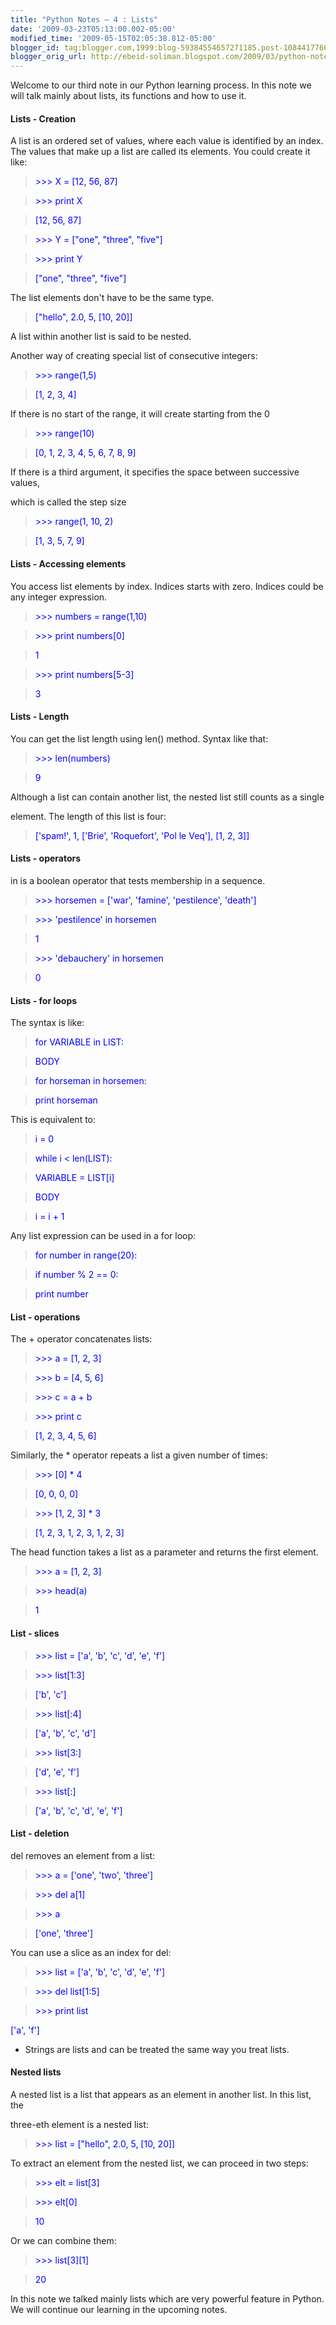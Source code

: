 ```yaml
--- 
title: "Python Notes – 4 : Lists" 
date: '2009-03-23T05:13:00.002-05:00'
modified_time: '2009-05-15T02:05:38.812-05:00' 
blogger_id: tag:blogger.com,1999:blog-59384554657271185.post-1084417766038192547
blogger_orig_url: http://ebeid-soliman.blogspot.com/2009/03/python-notes-4.html 
---
```


Welcome to our third note in our Python learning process. In this note
we will talk mainly about lists, its functions and how to use it.

#### Lists - Creation

A list is an ordered set of values, where each value is identified by an
index. The values that make up a list are called its elements. You could
create it like:

> <span style="color: #0000ff">&gt;&gt;&gt; X = \[12, 56, 87\]</span>

> <span style="color: #0000ff">&gt;&gt;&gt; print X</span>

> <span style="color: #0000ff">\[12, 56, 87\]</span>

> <span style="color: #0000ff">&gt;&gt;&gt; Y = \["one", "three",
> "five"\]</span>

> <span style="color: #0000ff">&gt;&gt;&gt; print Y</span>

> <span style="color: #0000ff">\["one", "three", "five"\]</span>

The list elements don't have to be the same type.

> <span style="color: #0000ff">\["hello", 2.0, 5, \[10, 20\]\]</span>

A list within another list is said to be nested.

Another way of creating special list of consecutive integers:

> <span style="color: #0000ff">&gt;&gt;&gt; range(1,5)</span>

> <span style="color: #0000ff">\[1, 2, 3, 4\]</span>

If there is no start of the range, it will create starting from the 0

> <span style="color: #0000ff">&gt;&gt;&gt; range(10)</span>

> <span style="color: #0000ff">\[0, 1, 2, 3, 4, 5, 6, 7, 8, 9\]</span>

If there is a third argument, it specifies the space between successive
values,

which is called the step size

> <span style="color: #0000ff">&gt;&gt;&gt; range(1, 10, 2)</span>

> <span style="color: #0000ff">\[1, 3, 5, 7, 9\]</span>

#### Lists - Accessing elements

You access list elements by index. Indices starts with zero. Indices
could be any integer expression.

> <span style="color: #0000ff">&gt;&gt;&gt; numbers = range(1,10)</span>

> <span style="color: #0000ff">&gt;&gt;&gt; print numbers\[0\]</span>

> <span style="color: #0000ff">1</span>

> <span style="color: #0000ff">&gt;&gt;&gt; print numbers\[5-3\]</span>

> <span style="color: #0000ff">3</span>

#### Lists - Length

You can get the list length using len() method. Syntax like that:

> <span style="color: #0000ff">&gt;&gt;&gt; len(numbers)</span>

> <span style="color: #0000ff">9</span>

Although a list can contain another list, the nested list still counts
as a single

element. The length of this list is four:

> <span style="color: #0000ff">\['spam!', 1, \['Brie', 'Roquefort', 'Pol
> le Veq'\], \[1, 2, 3\]\]</span>

#### Lists - operators

in is a boolean operator that tests membership in a sequence.

> <span style="color: #0000ff">&gt;&gt;&gt; horsemen = \['war',
> 'famine', 'pestilence', 'death'\]</span>

> <span style="color: #0000ff">&gt;&gt;&gt; 'pestilence' in
> horsemen</span>

> <span style="color: #0000ff">1</span>

> <span style="color: #0000ff">&gt;&gt;&gt; 'debauchery' in
> horsemen</span>

> <span style="color: #0000ff">0</span>

#### Lists - for loops

The syntax is like:

> <span style="color: #0000ff">for VARIABLE in LIST:</span>

> <span style="color: #0000ff">BODY</span>

> <span style="
> color: #0000ff"></span>
>
> <span style="color: #0000ff">for horseman in horsemen:</span>

> <span style="color: #0000ff">print horseman</span>

This is equivalent to:

> <span style="color: #0000ff">i = 0</span>

> <span style="color: #0000ff">while i &lt; len(LIST):</span>

> <span style="color: #0000ff">VARIABLE = LIST\[i\]</span>

> <span style="color: #0000ff">BODY</span>

> <span style="color: #0000ff">i = i + 1</span>

Any list expression can be used in a for loop:

> <span style="color: #0000ff">for number in range(20):</span>

> <span style="color: #0000ff">if number % 2 == 0:</span>

> <span style="color: #0000ff">print number</span>

#### List - operations

The + operator concatenates lists:

> <span style="color: #0000ff">&gt;&gt;&gt; a = \[1, 2, 3\]</span>

> <span style="color: #0000ff">&gt;&gt;&gt; b = \[4, 5, 6\]</span>

> <span style="color: #0000ff">&gt;&gt;&gt; c = a + b</span>

> <span style="color: #0000ff">&gt;&gt;&gt; print c</span>

> <span style="color: #0000ff">\[1, 2, 3, 4, 5, 6\]</span>

Similarly, the \* operator repeats a list a given number of times:

> <span style="color: #0000ff">&gt;&gt;&gt; \[0\] \* 4</span>

> <span style="color: #0000ff">\[0, 0, 0, 0\]</span>

> <span style="color: #0000ff">&gt;&gt;&gt; \[1, 2, 3\] \* 3</span>

> <span style="color: #0000ff">\[1, 2, 3, 1, 2, 3, 1, 2, 3\]</span>

The head function takes a list as a parameter and returns the first
element.

> <span style="color: #0000ff">&gt;&gt;&gt; a = \[1, 2, 3\]</span>

> <span style="color: #0000ff">&gt;&gt;&gt; head(a)</span>

> <span style="color: #0000ff">1</span>

#### List - slices

> <span style="color: #0000ff">&gt;&gt;&gt; list = \['a', 'b', 'c', 'd',
> 'e', 'f'\]</span>

> <span style="color: #0000ff">&gt;&gt;&gt; list\[1:3\]</span>

> <span style="color: #0000ff">\['b', 'c'\]</span>

> <span style="color: #0000ff">&gt;&gt;&gt; list\[:4\]</span>

> <span style="color: #0000ff">\['a', 'b', 'c', 'd'\]</span>

> <span style="color: #0000ff">&gt;&gt;&gt; list\[3:\]</span>

> <span style="color: #0000ff">\['d', 'e', 'f'\]</span>

> <span style="color: #0000ff">&gt;&gt;&gt; list\[:\]</span>

> <span style="color: #0000ff">\['a', 'b', 'c', 'd', 'e', 'f'\]</span>

#### List - deletion

del removes an element from a list:

> <span style="color: #0000ff">&gt;&gt;&gt; a = \['one', 'two',
> 'three'\]</span>

> <span style="color: #0000ff">&gt;&gt;&gt; del a\[1\]</span>

> <span style="color: #0000ff">&gt;&gt;&gt; a</span>

> <span style="color: #0000ff">\['one', 'three'\]</span>

You can use a slice as an index for del:

> <span style="color: #0000ff">&gt;&gt;&gt; list = \['a', 'b', 'c', 'd',
> 'e', 'f'\]</span>

> <span style="color: #0000ff">&gt;&gt;&gt; del list\[1:5\]</span>

> <span style="color: #0000ff">&gt;&gt;&gt; print list</span>

<span style="color: #0000ff">\['a', 'f'\]</span>

-   Strings are lists and can be treated the same way you treat lists.

#### Nested lists

A nested list is a list that appears as an element in another list. In
this list, the

three-eth element is a nested list:

> <span style="color: #0000ff">&gt;&gt;&gt; list = \["hello", 2.0, 5,
> \[10, 20\]\]</span>

To extract an element from the nested list, we can proceed in two steps:

> <span style="color: #0000ff">&gt;&gt;&gt; elt = list\[3\]</span>

> <span style="color: #0000ff">&gt;&gt;&gt; elt\[0\]</span>

> <span style="color: #0000ff">10</span>

Or we can combine them:

> <span style="color: #0000ff">&gt;&gt;&gt; list\[3\]\[1\]</span>

> <span style="color: #0000ff">20</span>

In this note we talked mainly lists which are very powerful feature in
Python. We will continue our learning in the upcoming notes.
